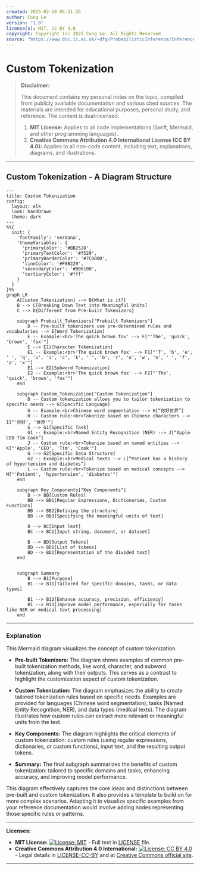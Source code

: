 ```yaml
---
created: 2025-02-18 05:31:26
author: Cong Le
version: "1.0"
license(s): MIT, CC BY 4.0
copyright: Copyright (c) 2025 Cong Le. All Rights Reserved.
source: "https://www.doc.ic.ac.uk/~dfg/ProbabilisticInference/InferenceAndMachineLearningNotes.pdf"
---
```




# Custom Tokenization
> **Disclaimer:**
>
> This document contains my personal notes on the topic,
> compiled from publicly available documentation and various cited sources.
> The materials are intended for educational purposes, personal study, and reference.
> The content is dual-licensed:
> 1. **MIT License:** Applies to all code implementations (Swift, Mermaid, and other programming languages).
> 2. **Creative Commons Attribution 4.0 International License (CC BY 4.0):** Applies to all non-code content, including text, explanations, diagrams, and illustrations.
---


## Custom Tokenization - A Diagram Structure

```mermaid
---
title: Custom Tokenization
config:
  layout: elk
  look: handDrawn
  theme: dark
---
%%{
  init: {
    'fontFamily': 'verdana',
    'themeVariables': {
      'primaryColor': '#BB2528',
      'primaryTextColor': '#f529',
      'primaryBorderColor': '#7C0000',
      'lineColor': '#F8B229',
      'secondaryColor': '#006100',
      'tertiaryColor': '#fff'
    }
  }
}%%
graph LR
    A[Custom Tokenization] --> B{What is it?}
    B --> C[Breaking Down Text into Meaningful Units]
    C --> D{Different from Pre-built Tokenizers}
    
    subgraph Prebuilt_Tokenizers["Prebuilt Tokenizers"]
        D -- Pre-built tokenizers use pre-determined rules and vocabularies --> E[Word Tokenization]
        E -- Example:<br>'The quick brown fox' --> F["'The', 'quick', 'brown', 'fox'"]
        E --> E1[Character Tokenization]
        E1 -- Example:<br>'The quick brown fox' --> F1["'T', 'h', 'e', ' ', 'q', 'u', 'i', 'c', 'k', ' ', 'b', 'r', 'o', 'w', 'n', ' ', 'f', 'o', 'x'"]
        E1 --> E2[Subword Tokenization]
        E2 -- Example:<br>'The quick brown fox' --> F2["'The', 'quick', 'brown', 'fox'"]
    end
    
    subgraph Custom_Tokenization["Custom Tokenization"]
        D -- Custom tokenization allows you to tailor tokenization to specific needs --> G[Specific Language]
        G -- Example:<br>Chinese word segmentation --> H[“你好世界”]
        H -- Custom rule:<br>Tokenize based on Chinese characters --> I["'你好', '世界'"]
        G --> G1[Specific Task]
        G1 -- Example:<br>Named Entity Recognition (NER) --> J[“Apple CEO Tim Cook”]
        J -- Custom rule:<br>Tokenize based on named entities --> K["'Apple', 'CEO', 'Tim', 'Cook'"]
        G --> G2[Specific Data Structure]
        G2 -- Example:<br>Medical texts --> L[“Patient has a history of hypertension and diabetes”]
        L -- Custom rule:<br>Tokenize based on medical concepts --> M["'Patient', 'hypertension', 'diabetes'"]
    end

    subgraph Key_Components["Key Components"]
        B --> BB[Custom Rules]
        BB --> BB1[Regular Expressions, Dictionaries, Custom Functions]
        BB --> BB2[Defining the structure]
        BB --> BB3[Specifying the meaningful units of text]

        B --> BC[Input Text]
        BC --> BC1[Input string, document, or dataset]

        B --> BD[Output Tokens]
        BD --> BD1[List of tokens]
        BD --> BD2[Representation of the divided text]
    end


    subgraph Summary
        B --> B1[Purpose]
        B1 --> B11[Tailored for specific domains, tasks, or data types]

        B1 --> B12[Enhance accuracy, precision, efficiency]
        B1 --> B13[Improve model performance, especially for tasks like NER or medical text processing]
    end

```

----

### Explanation

This Mermaid diagram visualizes the concept of custom tokenization.

* **Pre-built Tokenizers:**  The diagram shows examples of common pre-built tokenization methods, like word, character, and subword tokenization, along with their outputs.  This serves as a contrast to highlight the customization aspect of custom tokenization.

* **Custom Tokenization:**  The diagram emphasizes the ability to create tailored tokenization rules based on specific needs.  Examples are provided for languages (Chinese word segmentation), tasks (Named Entity Recognition, NER), and data types (medical texts).  The diagram illustrates how custom rules can extract more relevant or meaningful units from the text.

* **Key Components:** The diagram highlights the critical elements of custom tokenization: custom rules (using regular expressions, dictionaries, or custom functions), input text, and the resulting output tokens.


* **Summary:** The final subgraph summarizes the benefits of custom tokenization: tailored to specific domains and tasks, enhancing accuracy, and improving model performance.

This diagram effectively captures the core ideas and distinctions between pre-built and custom tokenization.  It also provides a template to build on for more complex scenarios.  Adapting it to visualize specific examples from your reference documentation would involve adding nodes representing those specific rules or patterns.



---
**Licenses:**

- **MIT License:**  [![License: MIT](https://img.shields.io/badge/License-MIT-yellow.svg)](LICENSE) - Full text in [LICENSE](LICENSE) file.
- **Creative Commons Attribution 4.0 International:** [![License: CC BY 4.0](https://licensebuttons.net/l/by/4.0/88x31.png)](LICENSE-CC-BY) - Legal details in [LICENSE-CC-BY](LICENSE-CC-BY) and at [Creative Commons official site](http://creativecommons.org/licenses/by/4.0/).

---